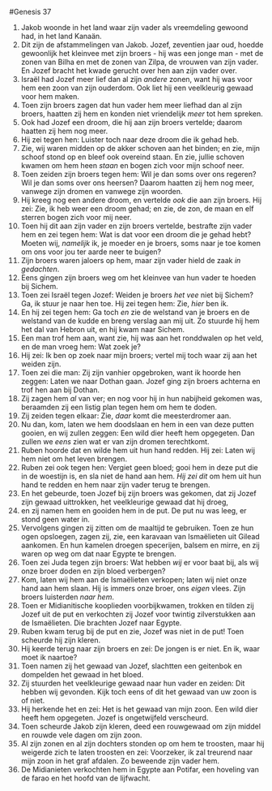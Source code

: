 #Genesis 37
1. Jakob woonde in het land waar zijn vader als vreemdeling gewoond had, in het land Kanaän.
2. Dit zijn de afstammelingen van Jakob. Jozef, zeventien jaar oud, hoedde gewoonlijk het kleinvee met zijn broers - hij was een jonge man - met de zonen van Bilha en met de zonen van Zilpa, de vrouwen van zijn vader. En Jozef bracht het kwade gerucht over hen aan zijn vader over.
3. Israël had Jozef meer lief dan al zijn *andere* zonen, want hij was voor hem een zoon van zijn ouderdom. Ook liet hij een veelkleurig gewaad voor hem maken.
4. Toen zijn broers zagen dat hun vader hem meer liefhad dan al zijn broers, haatten zij hem en konden niet vriendelijk *meer* tot hem spreken.
5. Ook had Jozef een droom, die hij aan zijn broers vertelde; daarom haatten zij hem nog meer.
6. Hij zei tegen hen: Luister toch naar deze droom die ik gehad heb.
7. Zie, wij waren midden op de akker schoven aan het binden; en zie, mijn schoof stond op en bleef ook overeind staan. En zie, jullie schoven kwamen om hem heen *staan* en bogen zich voor mijn schoof neer.
8. Toen zeiden zijn broers tegen hem: Wil je dan soms over ons regeren? Wil je dan soms over ons heersen? Daarom haatten zij hem nog meer, vanwege zijn dromen en vanwege zijn woorden.
9. Hij kreeg nog een andere droom, en vertelde *ook* die aan zijn broers. Hij zei: Zie, ik heb weer een droom gehad; en zie, de zon, de maan en elf sterren bogen zich voor mij neer.
10. Toen hij dit aan zijn vader en zijn broers vertelde, bestrafte zijn vader hem en zei tegen hem: Wat is dat voor een droom die je gehad hebt? Moeten wij, *namelijk* ik, je moeder en je broers, soms naar je toe komen om ons voor jou ter aarde neer te buigen?
11. Zijn broers waren jaloers op hem, maar zijn vader hield de zaak *in gedachten*.
12. Eens gingen zijn broers weg om het kleinvee van hun vader te hoeden bij Sichem.
13. Toen zei Israël tegen Jozef: Weiden je broers *het vee* niet bij Sichem? Ga, ik stuur je naar hen toe. Hij zei tegen hem: Zie, *hier* ben ik.
14. En hij zei tegen hem: Ga toch *en* zie de welstand van je broers en de welstand van de kudde en breng verslag aan mij uit. Zo stuurde hij hem het dal van Hebron uit, en hij kwam naar Sichem.
15. Een man trof hem aan, want zie, hij was aan het ronddwalen op het veld, en de man vroeg hem: Wat zoek je?
16. Hij zei: Ik ben op zoek naar mijn broers; vertel mij toch waar zij aan het weiden zijn.
17. Toen zei die man: Zij zijn vanhier opgebroken, want ik hoorde hen zeggen: Laten we naar Dothan gaan. Jozef ging zijn broers achterna en trof hen aan bij Dothan.
18. Zij zagen hem *al* van ver; en nog voor hij in hun nabijheid gekomen was, beraamden zij een listig plan tegen hem om hem te doden.
19. Zij zeiden tegen elkaar: Zie, *daar* komt die meesterdromer aan.
20. Nu dan, kom, laten we hem doodslaan en hem in een van deze putten gooien, en wij zullen zeggen: Een wild dier heeft hem opgegeten. Dan zullen we *eens* zien wat er van zijn dromen terechtkomt.
21. Ruben hoorde dat en wilde hem uit hun hand redden. Hij zei: Laten wij hem niet om het leven brengen.
22. Ruben zei ook tegen hen: Vergiet geen bloed; gooi hem in deze put die in de woestijn is, en sla niet de hand aan hem. *Hij zei dit* om hem uit hun hand te redden en hem naar zijn vader terug te brengen.
23. En het gebeurde, toen Jozef bij zijn broers was gekomen, dat zij Jozef zijn gewaad uittrokken, het veelkleurige gewaad dat hij droeg,
24. en zij namen hem en gooiden hem in de put. De put nu was leeg, er stond geen water in.
25. Vervolgens gingen zij zitten om de maaltijd te gebruiken. Toen ze hun ogen opsloegen, zagen zij, zie, een karavaan van Ismaëlieten uit Gilead aankomen. En hun kamelen droegen specerijen, balsem en mirre, en zij waren op weg om dat naar Egypte te brengen.
26. Toen zei Juda tegen zijn broers: Wat hebben *wij* er voor baat bij, als wij onze broer doden en zijn bloed verbergen?
27. Kom, laten wij hem aan de Ismaëlieten verkopen; laten wij niet onze hand aan hem slaan. Hij is immers onze broer, ons *eigen* vlees. Zijn broers luisterden *naar hem*.
28. Toen er Midianitische kooplieden voorbijkwamen, trokken en tilden zij Jozef uit de put en verkochten zij Jozef voor twintig zilverstukken aan de Ismaëlieten. Die brachten Jozef naar Egypte.
29. Ruben kwam terug bij de put en zie, Jozef was niet in de put! Toen scheurde hij zijn kleren.
30. Hij keerde terug naar zijn broers en zei: De jongen is er niet. En ik, waar moet ik naartoe?
31. Toen namen zij het gewaad van Jozef, slachtten een geitenbok en dompelden het gewaad in het bloed.
32. Zij stuurden het veelkleurige gewaad naar hun vader en zeiden: Dit hebben wij gevonden. Kijk toch eens of dit het gewaad van uw zoon is of niet.
33. Hij herkende het en zei: Het is het gewaad van mijn zoon. Een wild dier heeft hem opgegeten. Jozef is ongetwijfeld verscheurd.
34. Toen scheurde Jakob zijn kleren, deed een rouwgewaad om zijn middel en rouwde vele dagen om zijn zoon.
35. Al zijn zonen en al zijn dochters stonden op om hem te troosten, maar hij weigerde zich te laten troosten en zei: Voorzeker, ik zal treurend naar mijn zoon in het graf afdalen. Zo beweende zijn vader hem.
36. De Midianieten verkochten hem in Egypte aan Potifar, een hoveling van de farao en het hoofd van de lijfwacht.
